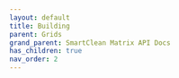 ```yaml
---
layout: default
title: Building
parent: Grids
grand_parent: SmartClean Matrix API Docs
has_children: true
nav_order: 2
---
```


